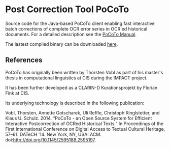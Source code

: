 # Post Correction Tool PoCoTo
Source code for the Java-based PoCoTo client enabling fast interactive batch corrections of complete OCR error series in OCR'ed historical documents.
For a detailed description see the [PoCoTo Manual][pocman].

[pocman]: https://github.com/cisocrgroup/Resources/blob/master/manuals/

The lastest compiled binary can be downloaded [here].

[here]: http://www.cis.lmu.de/ocrworkshop/data/pocoto/

## References
PoCoTo has originally been written by Thorsten Vobl as part of his master's thesis in computational linguistics at CIS during the IMPACT project. 

It has been further developed as a CLARIN-D Kurationsprojekt by Florian Fink at CIS.

Its underlying technology is described in the following publication:

Vobl, Thorsten, Annette Gotscharek, Uli Reffle, Christoph Ringlstetter,
and Klaus U. Schulz. 2014.  “PoCoTo - an Open Source System for
Efficient Interactive Postcorrection of OCRed Historical Texts.”  In
Proceedings of the First International Conference on Digital Access to
Textual Cultural Heritage, 57–61.  DATeCH ’14. New York, NY, USA:
ACM. doi:http://doi.org/10.1145/2595188.2595197.
